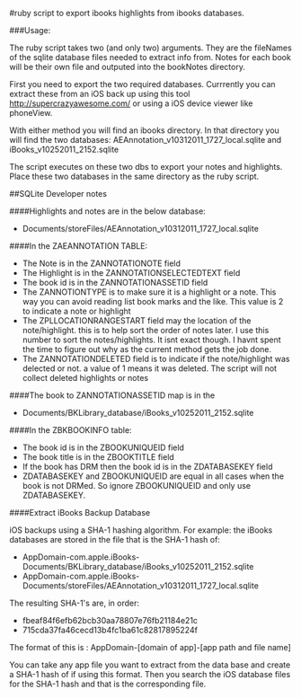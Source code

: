 
#ruby script to export ibooks highlights from ibooks databases.

###Usage:

The ruby script takes two (and only two) arguments. They are the fileNames of the sqlite database files needed to extract info from. Notes for each book will be their own file and outputed into the bookNotes directory.

First you need to export the two required databases. Currrently you can extract these from an iOS back up using this tool http://supercrazyawesome.com/ or using a iOS device viewer like phoneView.

With either method you will find an ibooks directory. In that directory you will find the two databases:
AEAnnotation_v10312011_1727_local.sqlite and  iBooks_v10252011_2152.sqlite

The script executes on these two dbs to export your notes and highlights. Place these two databases in the same directory as the ruby script.


##SQLite Developer notes

####Highlights and notes are in the below database:
- Documents/storeFiles/AEAnnotation_v10312011_1727_local.sqlite

####In the ZAEANNOTATION TABLE:

- The Note is in the ZANNOTATIONOTE field
- The Highlight is in the ZANNOTATIONSELECTEDTEXT field
- The book id is in the ZANNOTATIONASSETID field
- The ZANNOTIONTYPE is to make sure it is a highlight or a note. This way you can avoid reading list book marks and the like. This value is 2 to indicate a note or highlight 
- The ZPLLOCATIONRANGESTART field may the location of the note/highlight. this is to help sort the order of notes later. I use this number to sort the notes/highlights. It isnt exact though. I havnt spent the time to figure out why as the current method gets the job done.
- The ZANNOTATIONDELETED field is to indicate if the note/highlight was delected or not. a value of 1 means it was deleted. The script will not collect deleted highlights or notes

####The book to ZANNOTATIONASSETID map is in the
- Documents/BKLibrary_database/iBooks_v10252011_2152.sqlite

####In the ZBKBOOKINFO table:
- The book id is in the ZBOOKUNIQUEID field
- The book title is in the ZBOOKTITLE field
- If the book has DRM then the book id is in the ZDATABASEKEY field
- ZDATABASEKEY and ZBOOKUNIQUEID are equal in all cases when the book is not DRMed. So ignore ZBOOKUNIQUEID and only use ZDATABASEKEY.

####Extract iBooks Backup Database

iOS backups using a SHA-1 hashing algorithm. For example: the iBooks databases are stored in the file that is the SHA-1 hash of:

- AppDomain-com.apple.iBooks-Documents/BKLibrary_database/iBooks_v10252011_2152.sqlite
- AppDomain-com.apple.iBooks-Documents/storeFiles/AEAnnotation_v10312011_1727_local.sqlite

The resulting SHA-1's are, in order:
- fbeaf84f6efb62bcb30aa78807e76fb21184e21c
- 715cda37fa46cecd13b4fc1ba61c82817895224f

The format of this is : AppDomain-[domain of app]-[app path and file name]

You can take any app file you want to extract from the data base and create a SHA-1 hash of if using this format. Then you search the iOS database files for the SHA-1 hash and that is the corresponding file.
